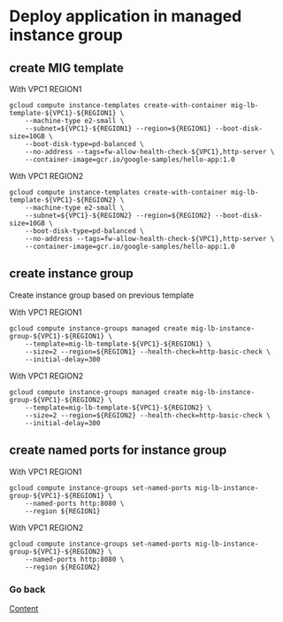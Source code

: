 # Deploy application in managed instance group

## create MIG template
With VPC1 REGION1
```
gcloud compute instance-templates create-with-container mig-lb-template-${VPC1}-${REGION1} \
    --machine-type e2-small \
    --subnet=${VPC1}-${REGION1} --region=${REGION1} --boot-disk-size=10GB \
    --boot-disk-type=pd-balanced \
    --no-address --tags=fw-allow-health-check-${VPC1},http-server \
    --container-image=gcr.io/google-samples/hello-app:1.0
```

With VPC1 REGION2
```
gcloud compute instance-templates create-with-container mig-lb-template-${VPC1}-${REGION2} \
    --machine-type e2-small \
    --subnet=${VPC1}-${REGION2} --region=${REGION2} --boot-disk-size=10GB \
    --boot-disk-type=pd-balanced \
    --no-address --tags=fw-allow-health-check-${VPC1},http-server \
    --container-image=gcr.io/google-samples/hello-app:1.0
```

## create instance group
Create instance group based on previous template

With VPC1 REGION1
```
gcloud compute instance-groups managed create mig-lb-instance-group-${VPC1}-${REGION1} \
    --template=mig-lb-template-${VPC1}-${REGION1} \
    --size=2 --region=${REGION1} --health-check=http-basic-check \
    --initial-delay=300
```

With VPC1 REGION2
```
gcloud compute instance-groups managed create mig-lb-instance-group-${VPC1}-${REGION2} \
    --template=mig-lb-template-${VPC1}-${REGION2} \
    --size=2 --region=${REGION2} --health-check=http-basic-check \
    --initial-delay=300
```


## create named ports for instance group

With VPC1 REGION1
```
gcloud compute instance-groups set-named-ports mig-lb-instance-group-${VPC1}-${REGION1} \
    --named-ports http:8080 \
    --region ${REGION1}
```

With VPC1 REGION2
```
gcloud compute instance-groups set-named-ports mig-lb-instance-group-${VPC1}-${REGION2} \
    --named-ports http:8080 \
    --region ${REGION2}
```

### Go back
[Content](https://github.com/adithaha/gcp-tutorial/blob/main/glb/readme.md)
